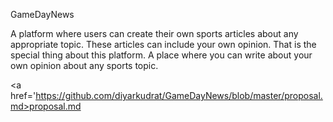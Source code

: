 GameDayNews

A platform where users can create their own sports articles about any appropriate topic. These articles can 
include your own opinion. That is the special thing about this platform. A place where you can write about your own opinion
about any sports topic.

<a href='https://github.com/diyarkudrat/GameDayNews/blob/master/proposal.md>proposal.md</a>